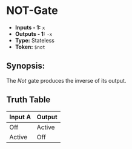 # NOT-Gate

* **Inputs - 1:** `x`
* **Outputs - 1:** `-x`
* **Type:** Stateless
* **Token:** `$not`

## Synopsis: 
The *Not* gate produces the inverse of its output.

## Truth Table
| Input A | Output |
|---------|--------|
| Off     | Active |
| Active  | Off    |